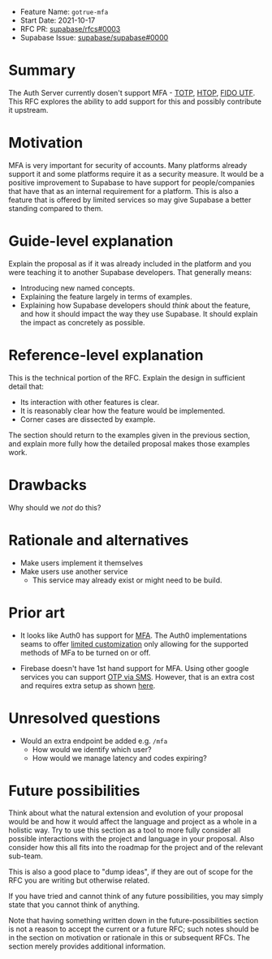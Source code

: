 - Feature Name: `gotrue-mfa`
- Start Date: 2021-10-17
- RFC PR: [supabase/rfcs#0003](https://github.com/supabase/rfcs/pull/3)
- Supabase Issue: [supabase/supabase#0000](https://github.com/supabase/supabase/issues/0000)

# Summary
[summary]: #summary

The Auth Server currently dosen't support MFA - [TOTP](https://datatracker.ietf.org/doc/html/rfc6238), [HTOP](https://datatracker.ietf.org/doc/html/rfc4226), [FIDO UTF](https://fidoalliance.org/specs/fido-u2f-v1.2-ps-20170411/fido-u2f-README-v1.2-ps-20170411.txt). This RFC explores the ability to add support for this and possibly contribute it upstream. 

# Motivation
[motivation]: #motivation

MFA is very important for security of accounts. Many platforms already support it and some platforms require it as a security measure. It would be a positive improvement to Supabase to have support for people/companies that have that as an internal requirement for a platform. This is also a feature that is offered by limited services so may give Supabase a better standing compared to them.

# Guide-level explanation
[guide-level-explanation]: #guide-level-explanation

Explain the proposal as if it was already included in the platform and you were teaching it to another Supabase developers. That generally means:

- Introducing new named concepts.
- Explaining the feature largely in terms of examples.
- Explaining how Supabase developers should *think* about the feature, and how it should impact the way they use Supabase. It should explain the impact as concretely as possible.

# Reference-level explanation
[reference-level-explanation]: #reference-level-explanation

This is the technical portion of the RFC. Explain the design in sufficient detail that:

- Its interaction with other features is clear.
- It is reasonably clear how the feature would be implemented.
- Corner cases are dissected by example.

The section should return to the examples given in the previous section, and explain more fully how the detailed proposal makes those examples work.

# Drawbacks
[drawbacks]: #drawbacks

Why should we *not* do this?

# Rationale and alternatives
[rationale-and-alternatives]: #rationale-and-alternatives

- Make users implement it themselves
- Make users use another service
  - This service may already exist or might need to be build.

# Prior art
[prior-art]: #prior-art

- It looks like Auth0 has support for [MFA](https://auth0.com/docs/login/mfa). The Auth0 implementations seams to offer [limited customization](https://auth0.com/docs/login/mfa/customize-mfa-user-pages) only allowing for the supported methods of MFa to be turned on or off.

- Firebase doesn't have 1st hand support for MFA. Using other google services you can support [OTP via SMS](https://stackoverflow.com/a/52906804/14918759). However, that is an extra cost and requires extra setup as shown [here](https://cloud.google.com/identity-platform/docs/web/mfa).

# Unresolved questions
[unresolved-questions]: #unresolved-questions

- Would an extra endpoint be added e.g. `/mfa`
  - How would we identify which user?
  - How would we manage latency and codes expiring?

# Future possibilities
[future-possibilities]: #future-possibilities

Think about what the natural extension and evolution of your proposal would
be and how it would affect the language and project as a whole in a holistic
way. Try to use this section as a tool to more fully consider all possible
interactions with the project and language in your proposal.
Also consider how this all fits into the roadmap for the project
and of the relevant sub-team.

This is also a good place to "dump ideas", if they are out of scope for the
RFC you are writing but otherwise related.

If you have tried and cannot think of any future possibilities,
you may simply state that you cannot think of anything.

Note that having something written down in the future-possibilities section
is not a reason to accept the current or a future RFC; such notes should be
in the section on motivation or rationale in this or subsequent RFCs.
The section merely provides additional information.
